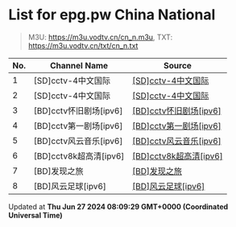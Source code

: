 # List for **epg.pw China National**

> M3U: <https://m3u.vodtv.cn/cn_n.m3u>, TXT: <https://m3u.vodtv.cn/txt/cn_n.txt>

| No.  | Channel Name | Source |
| --- | ------------ | --- |
| 1 | [SD]cctv-4中文国际 | [[SD]cctv-4中文国际](https://epg.pw/stream/e9df8fe337dd6bacbf98516a34c0b0c94b3d2a02339529dea3de3769add35fc9.m3u8) |
| 2 | [SD]cctv-4中文国际 | [[SD]cctv-4中文国际](https://epg.pw/stream/c3b4c0fa59357628b823a008e742caa5e3ea18df81216adbc62f3aa7afe556f0.m3u8) |
| 3 | [BD]cctv怀旧剧场[ipv6] | [[BD]cctv怀旧剧场[ipv6]](https://epg.pw/stream/188c041c330736b956fe8f41af7bf90cac0dd06699f977752ac93f0359de4a23.m3u8) |
| 4 | [BD]cctv第一剧场[ipv6] | [[BD]cctv第一剧场[ipv6]](https://epg.pw/stream/ba55b8e8aea7622044ad6925d44966b26283edbe03be0646f351292a22e1027c.m3u8) |
| 5 | [BD]cctv风云音乐[ipv6] | [[BD]cctv风云音乐[ipv6]](https://epg.pw/stream/c5cdf98a2ec7cc0b65f33cdf0f06ab09297ea13408e63416e671eb3e8ae1ae9f.m3u8) |
| 6 | [BD]cctv8k超高清[ipv6] | [[BD]cctv8k超高清[ipv6]](https://epg.pw/stream/12c4722b400606e9f17e446f03738627390aa03e60b7cea9a4fe15016cc6e079.m3u8) |
| 7 | [BD]发现之旅 | [[BD]发现之旅](https://epg.pw/stream/0c141ad833ea9162fa1248de0bda4204a8c72f891e8ee10adb4303758f904aa3.ctv) |
| 8 | [BD]风云足球[ipv6] | [[BD]风云足球[ipv6]](https://epg.pw/stream/20c329c5ad4872f9416783144b091c3943c94538393e0fc5f60bc551a06dd372.m3u8) |

Updated at **Thu Jun 27 2024 08:09:29 GMT+0000 (Coordinated Universal Time)**
